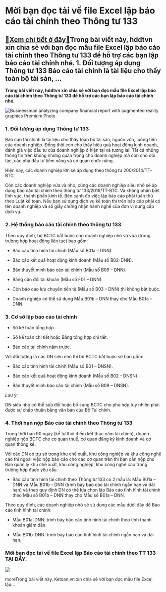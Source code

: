 Mời bạn đọc tải về file Excel lập báo cáo tài chính theo Thông tư 133
=====================================================================

[:gift:Xem chi tiết ở đây:gift:](https://hddtvn.com/moi-ban-doc-tai-ve-file-excel-lap-bao-cao-tai-chinh-theo-thong-tu-133/)Trong bài viết này, hddtvn xin chia sẻ với bạn đọc mẫu file Excel lập báo cáo tài chính theo Thông tư 133 để hỗ trợ các bạn lập báo cáo tài chính nhé. 1. Đối tượng áp dụng Thông tư 133 Báo cáo tài chính là tài liệu cho thấy toàn bộ tài sản, …
--------------------------------------------------------------------------------------------------------------------------------------------------------------------------------------------------------------------------------------------------

**Trong bài viết này, hddtvn xin chia sẻ với bạn đọc mẫu file Excel lập báo cáo tài chính theo Thông tư 133 để hỗ trợ các bạn lập báo cáo tài chính nhé.**


![Businessman analyzing company financial report with augmented reality graphics Premium Photo](https://hddtvn.com/wp-content/uploads/2021/01/businessman-analyzing-company-financial-report-with-augmented-reality-graphics_34141-360.jpg)


### 1. Đối tượng áp dụng Thông tư 133


Báo cáo tài chính là tài liệu cho thấy toàn bộ tài sản, nguồn vốn, luồng tiền của doanh nghiệp. Đồng thời còn cho thấy hiệu quả hoạt động kinh doanh, đánh giá việc đầu tư của doanh nghiệp ở hiện tại và tương lai. Tất cả những thông tin trên không những quan trọng cho doanh nghiệp mà còn cho đối tác, các nhà đầu tư tiềm năng và cơ quan chức năng.


Hiện nay, các doanh nghiệp lớn sẽ áp dụng theo thông tư 200/2014/TT-BTC.


Còn các doanh nghiệp vừa và nhỏ, cùng các doanh nghiệp siêu nhỏ sẽ áp dụng báo cáo tài chính theo thông tư 133/2016/TT-BTC. Và không phân biệt lĩnh vực, thành phần kinh tế. Bên cạnh đó việc lập báo cáo phải tuân thủ theo Luật kế toán. Nếu bạn sử dụng dịch vụ kế toán thì trên báo cáo phải có tên doanh nghiệp và số giấy chứng nhận hành nghề của đơn vị cung cấp dịch vụ.


### 2. Hệ thống báo cáo tài chính theo thông tư 133


Theo quy định, bộ BCTC bắt buộc cho doanh nghiệp nhỏ và vừa (trong trường hợp hoạt động liên tục) bao gồm:




* Báo cáo tình hình tài chính (Mẫu số B01a – DNN).

* Báo cáo kết quả hoạt động kinh doanh (Mẫu số B02-DNN).

* Bản thuyết minh báo cáo tài chính (Mẫu số B09 – DNN).

* Bảng cân đối tài khoản (Mẫu số F01 – DNN).

* Còn báo cáo lưu chuyển tiền tệ (Mẫu số B03 – DNN) thì không bắt buộc.

* Doanh nghiệp có thể sử dụng Mẫu B01b – DNN thay cho Mẫu B01a – DNN.



### 3. Cơ sở lập báo cáo tài chính




* Sổ kế toán tổng hợp

* Sổ kế toán chi tiết hoặc Bảng tổng hợp chi tiết.

* Báo cáo tài chính năm trước.



Với đối tượng là các DN siêu nhỏ thì bộ BCTC bắt buộc sẽ bao gồm:




* Báo cáo tình hình tài chính (Mẫu số B01 – DNSN).

* Báo cáo kết quả hoạt động kinh doanh (Mẫu số B02 – DNSN).

* Bản thuyết minh báo cáo tài chính (Mẫu số B09 – DNSN).



*Lưu ý:*


DN siêu nhỏ có thể sửa đổi hoặc bổ sung BCTC cho phù hợp tuy nhiên phải được sự chấp thuận bằng văn bản của Bộ Tài chính.


### 4. Thời hạn nộp Báo cáo tài chính theo Thông tư 133


Trong thời hạn 90 ngày (kể từ thời điểm kết thúc năm tài chính), doanh nghiệp nộp BCTC cho cơ quan thuế, cơ quan đăng ký kinh doanh và cơ quan thống kê.


Với các DN có trụ sở trong khu chế xuất, khu công nghiệp và khu công nghệ cao thì ngoài việc nộp báo cáo cho các cơ quan trên thì bạn cần nộp cho Ban quản lý khu chế xuất, khu công nghiệp, khu công nghệ cao trong trường hợp được yêu cầu.


* Báo cáo tình hình tài chính theo Thông tư 133 có 2 mẫu là: Mẫu B01a – DNN và Mẫu B01b – DNN (trình bày báo cáo tài chính ngắn hạn và dài hạn) và theo quy định DN có thể lựa chọn lập Báo cáo tình hình tài chính theo Mẫu số B01b – DNN thay cho Mẫu số B01a – DNN.


Theo quy định, các doanh nghiệp nhỏ sẽ sử dụng các mẫu dưới đây để Báo cáo tình hình tài chính:




* Mẫu B01a-DNN: trình bày báo cáo tình hình tài chính theo tính thanh khoản giảm dần.

* Mẫu B01b-DNN: trình bày báo cáo tình hình tài chính ngắn hạn và dài hạn.



### Mời bạn đọc tải về file Excel lập Báo cáo tài chính theo TT 133 **TẠI ĐÂY**.


![](https://hddtvn.com/wp-content/uploads/2021/01/V18IElK.png)


moreTrong bài viết này, Ketoan.vn xin chia sẻ với bạn đọc mẫu file Excel lập…

